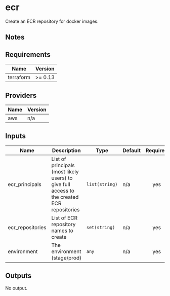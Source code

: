 # ecr

Create an ECR repository for docker images.

## Notes

<!-- BEGINNING OF PRE-COMMIT-TERRAFORM DOCS HOOK -->
## Requirements

| Name | Version |
|------|---------|
| terraform | >= 0.13 |

## Providers

| Name | Version |
|------|---------|
| aws | n/a |

## Inputs

| Name | Description | Type | Default | Required |
|------|-------------|------|---------|:--------:|
| ecr\_principals | List of principals (most likely users) to give full access to the created ECR repositories | `list(string)` | n/a | yes |
| ecr\_repositories | List of ECR repository names to create | `set(string)` | n/a | yes |
| environment | The environment (stage/prod) | `any` | n/a | yes |

## Outputs

No output.

<!-- END OF PRE-COMMIT-TERRAFORM DOCS HOOK -->
